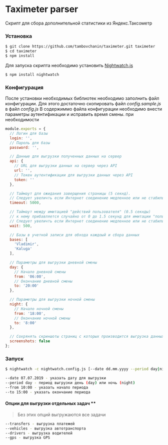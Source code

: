 # Taximeter parser
Скрипт для сбора дополнительной статистики из Яндекс.Таксометр
### Установка

```sh
$ git clone https://github.com/tambovchanin/taximeter.git taximeter
$ cd taximeter
$ npm install
```

Для запуска скрипта необходимо установить [Nightwatch.js](http://nightwatchjs.org/)

```sh
$ npm install nightwatch
```

### Конфигурация
После установки необходимых библиотек необходимо заполнить файл конфигурации. Для этого достаточно скопировать файл *config.sample.js* в файл *config.js*
В содержиммо файла конфигурации необходимо внести параметры аутентификации и исправить время смены. при необходимости

```js
module.exports = {
  // Логин для базы
  login: '',
  // Пароль для базы
  password: '',

  // Данные для выгрузки полученных данных на сервер
  api: {
    // URL для выгрузки данных на сервер через API
    url: '',
    // Токен аутентификации для выгрузки данных через API
    token: ''
  },

  // Таймаут для ожидания заверщения страницы (5 секнд).
  // Следует увеличть если Интернет соединение медленное или не стабильное
  timeout: 5000,

  // Таймаут между имитацией "действий пользователя" (0.5 секнды)
  // к нему прибавляется случайно от 0 до 1.5 секунд для имитации "пользователя"
  // Следует увеличть если Интернет соединение медленное или не стабильное
  wait: 500,

  // Базы в учетной записи для обхода каждоый и сбора данных
  bases: [
    'Vladimir',
    'Kaluga'
  ],

  // Параметры для выгрузки дневной смены
  day: {
    // Начало дневной смены
    from: '06:00',
    // Окончание дневной смены
    to: '20:00'
  },

  // Параметры для выгрузки ночной смены
  night: {
    // Начало ночной смены
    from: '18:00',
    // Окончание ночной смены
    to: '8:00'
  },

  // Сохрянять скриншоты страниц с которых производится выгрузка данных
  screenshots: false
};
```
### Запуск

```bash
$ nightwatch -c nightwatch.config.js [--date dd.mm.yyyy --period day|night --from 10:00 --to 15:00]

--date 07.07.2019 - указать дату для выгрузки
--period day - период выгрузки день (day) или ночь (night)
--from 10:00 - указать начало периода
--to 15:00 - указать окончание периода
```
#### Опции для выгрузки отдельных задач **
> Без этих опций выгружаются все задачи

```bash
--transfers - выгрузка платежей
--vehicles - выгрузка автотранспорта
--drivers - выгрузка водителей
--gps - выгрузка GPS
```
